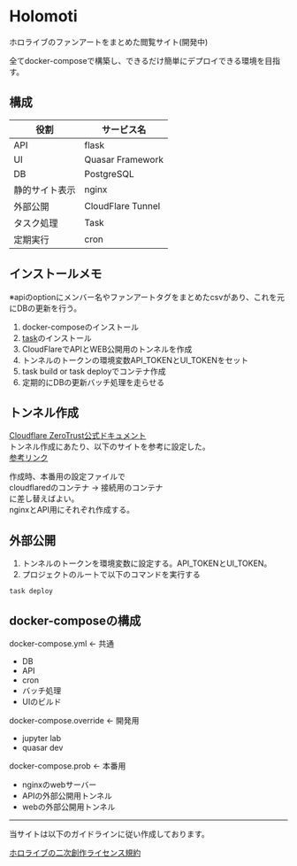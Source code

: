# Holomoti

ホロライブのファンアートをまとめた閲覧サイト(開発中)

全てdocker-composeで構築し、できるだけ簡単にデプロイできる環境を目指す。


## 構成

| 役割 | サービス名 |
| ---- | ---- |
| API | flask|
| UI | Quasar Framework |
| DB | PostgreSQL |
| 静的サイト表示 | nginx | 
| 外部公開 | CloudFlare Tunnel |
| タスク処理 | Task |
| 定期実行 | cron |


## インストールメモ
※apiのoptionにメンバー名やファンアートタグをまとめたcsvがあり、これを元にDBの更新を行う。
1. docker-composeのインストール
1. [task](https://taskfile.dev/installation/)のインストール
1. CloudFlareでAPIとWEB公開用のトンネルを作成
1. トンネルのトークンの環境変数API_TOKENとUI_TOKENをセット
1. task build or task deployでコンテナ作成
1. 定期的にDBの更新バッチ処理を走らせる

## トンネル作成

[Cloudflare ZeroTrust公式ドキュメント](https://taskfile.dev/installation/)  
トンネル作成にあたり、以下のサイトを参考に設定した。     
[参考リンク](https://growi.cloud/blog/5787)  
  
作成時、本番用の設定ファイルで  
cloudflaredのコンテナ &rarr; 接続用のコンテナ  
に差し替えばよい。  
nginxとAPI用にそれぞれ作成する。

## 外部公開
1. トンネルのトークンを環境変数に設定する。API_TOKENとUI_TOKEN。
1. プロジェクトのルートで以下のコマンドを実行する

```
task deploy
```

## docker-composeの構成

docker-compose.yml &larr; 共通
- DB
- API
- cron
- バッチ処理
- UIのビルド

docker-compose.override &larr; 開発用
- jupyter lab
- quasar dev

docker-compose.prob &larr; 本番用
- nginxのwebサーバー
- APIの外部公開用トンネル
- webの外部公開用トンネル

---

当サイトは以下のガイドラインに従い作成しております。

[ホロライブの二次創作ライセンス規約](https://www.hololive.tv/terms)